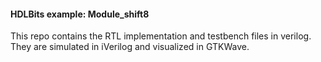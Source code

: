 #### HDLBits example: Module_shift8
This repo contains the RTL implementation and testbench files in verilog. They are simulated in iVerilog and visualized in GTKWave.  
[](../shiftreg8/assets/gtkwave.png)